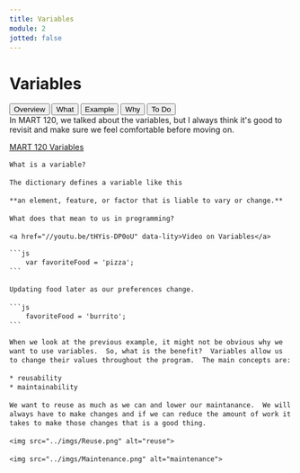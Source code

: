 ```yaml
---
title: Variables
module: 2
jotted: false
---
```


# Variables

<div class="tab">
  <button class="tablinks active" onclick="openTab(event, 'Overview')">Overview</button>
  <button class="tablinks" onclick="openTab(event, 'What')">What</button>
  <button class="tablinks" onclick="openTab(event, 'Example')">Example</button>
  <button class="tablinks" onclick="openTab(event, 'Why')">Why</button>
  <button class="tablinks" onclick="openTab(event, 'ToDo')">To Do</button>
  
</div>

<div id="Overview" class="tabcontent" style="display:block"  markdown="1">
In MART 120, we talked about the variables, but I always think it's good to revisit and make sure we feel comfortable before moving on.

<a href="https://montana-media-arts.github.io/120_CreativeCoding1-Fall2020/modules/week-10/variables/" target="_new">MART 120 Variables</a>

</div>
<div id="What" class="tabcontent" markdown="1">
<div class="tabhtml">
    
    What is a variable?

    The dictionary defines a variable like this

    **an element, feature, or factor that is liable to vary or change.**

    What does that mean to us in programming?

    <a href="//youtu.be/tHYis-DP0oU" data-lity>Video on Variables</a>

</div>
</div>
<div id="Example" class="tabcontent" markdown="1">
<div class="tabhtml" markdown="1">

    ```js
        var favoriteFood = 'pizza';
    ```

    Updating food later as our preferences change.

    ```js
        favoriteFood = 'burrito';
    ```    
</div>

</div>
<div id="Why" class="tabcontent" markdown="1">
<div class="tabhtml" markdown="1">

    When we look at the previous example, it might not be obvious why we want to use variables.  So, what is the benefit?  Variables allow us to change their values throughout the program.  The main concepts are:

    * reusability
    * maintainability

    We want to reuse as much as we can and lower our maintanance.  We will always have to make changes and if we can reduce the amount of work it takes to make those changes that is a good thing.

    <img src="../imgs/Reuse.png" alt="reuse">

    <img src="../imgs/Maintenance.png" alt="maintenance">

</div>
</div>